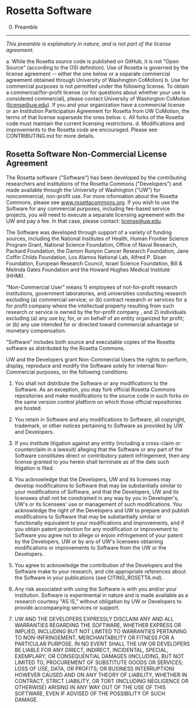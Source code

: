Rosetta Software
================

0. Preamble
--------------

_This preamble is explanatory in nature, and is not part of the license agreement._

a. While the Rosetta source code is published on GitHub, it is not "Open Source" (according to the OSI definition). Use of Rosetta is governed by the license agreement -- either the one below or a separate commercial agreement obtained through University of Washington CoMotion) 
b. Use for commercial purposes is not permitted under the following license. To obtain a commercial/for-profit license (or for questions about whether your use is considered commercial), please contact University of Washington CoMotion (license@uw.edu). If you and your organization have a commercial license or an Institution Participation Agreement for Rosetta from UW CoMotion, the terms of that license supersede the ones below. 
c. All forks of the Rosetta code must maintain the current licensing restrictions. 
d. Modifications and improvements to the Rosetta code are encouraged. Please see CONTRIBUTING.md for more details.

Rosetta Software Non-Commercial License Agreement
--------------------------

The Rosetta software ("Software") has been developed by the contributing researchers and institutions of the Rosetta Commons ("Developers") and made available through the University of Washington ("UW") for noncommercial, non-profit use. For more information about the Rosetta Commons, please see www.rosettacommons.org. If you wish to use the Software for any commercial purposes, including fee-based service projects, you will need to execute a separate licensing agreement with the UW and pay a fee. In that case, please contact: license@uw.edu.

The Software was developed through support of a variety of funding sources, including the National Institutes of Health, Human Frontier Science Program Grant, National Science Foundation, Office of Naval Research, Packard Foundation, the Damon Runyon Cancer Research Foundation, Jane Coffin Childs Foundation, Los Alamos National Lab, Alfred P. Sloan Foundation, European Research Council, Israel Science Foundation, Bill & Melinda Gates Foundation and the Howard Hughes Medical Institute (HHMI).

“Non-Commercial User” means 1) employees of not-for-profit research institutions, government laboratories, and universities conducting research excluding (a) commercial service; or (b) contract research or services for a for profit company where the intellectual property resulting from such research or service is owned by the for-profit company , and 2) individuals excluding (a) any use by, for, or on behalf of an entity organized for profit; or (b) any use intended for or directed toward commercial advantage or monetary compensation.

“Software” includes both source and executable copies of the Rosetta software as distributed by the Rosetta Commons.

UW and the Developers grant Non-Commercial Users the rights to perform, display, reproduce and modify the Software solely for internal Non-Commercial purposes, on the following conditions:

1. You shall not distribute the Software or any modifications to the Software. As an exception, you may fork official Rosetta Commons repositories and make modifications to the source code in such forks on the same version control platform on which those official repositories are hosted.

2. You retain in Software and any modifications to Software, all copyright, trademark, or other notices pertaining to Software as provided by UW and Developers.

3. If you institute litigation against any entity (including a cross-claim or counterclaim in a lawsuit) alleging that the Software or any part of the Software constitutes direct or contributory patent infringement, then any license granted to you herein shall terminate as of the date such litigation is filed.

4. You acknowledge that the Developers, UW and its licensees may develop modifications to Software that may be substantially similar to your modifications of Software, and that the Developers, UW and its licensees shall not be constrained in any way by you in Developer's, UW's or its licensees' use or management of such modifications. You acknowledge the right of the Developers and UW to prepare and publish modifications to Software that may be substantially similar or functionally equivalent to your modifications and improvements, and if you obtain patent protection for any modification or improvement to Software you agree not to allege or enjoin infringement of your patent by the Developers, UW or by any of UW's licensees obtaining modifications or improvements to Software from the UW or the Developers.

5. You agree to acknowledge the contribution of the Developers and the Software make to your research, and cite appropriate references about the Software in your publications (see CITING_ROSETTA.md).

6. Any risk associated with using the Software is with you and/or your institution. Software is experimental in nature and is made available as a research courtesy "AS IS," without obligation by UW or Developers to provide accompanying services or support.

7. UW AND THE DEVELOPERS EXPRESSLY DISCLAIM ANY AND ALL WARRANTIES REGARDING THE SOFTWARE, WHETHER EXPRESS OR IMPLIED, INCLUDING BUT NOT LIMITED TO WARRANTIES PERTAINING TO NON-INFRINGEMENT, MERCHANTABILITY OR FITNESS FOR A PARTICULAR PURPOSE. IN NO EVENT SHALL THE UW OR DEVELOPERS BE LIABLE FOR ANY DIRECT, INDIRECT, INCIDENTAL, SPECIAL, EXEMPLARY, OR CONSEQUENTIAL DAMAGES (INCLUDING, BUT NOT LIMITED TO, PROCUREMENT OF SUBSTITUTE GOODS OR SERVICES; LOSS OF USE, DATA, OR PROFITS; OR BUSINESS INTERRUPTION) HOWEVER CAUSED AND ON ANY THEORY OF LIABILITY, WHETHER IN CONTRACT, STRICT LIABILITY, OR TORT (INCLUDING NEGLIGENCE OR OTHERWISE) ARISING IN ANY WAY OUT OF THE USE OF THIS SOFTWARE, EVEN IF ADVISED OF THE POSSIBILITY OF SUCH DAMAGE.

